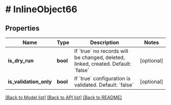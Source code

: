 # # InlineObject66

## Properties

Name | Type | Description | Notes
------------ | ------------- | ------------- | -------------
**is_dry_run** | **bool** | If &#x60;true&#x60; no records will be changed, deleted, linked, created. Default: &#x60;false&#x60; | [optional]
**is_validation_only** | **bool** | If &#x60;true&#x60; configuration is validated. Default: &#x60;false&#x60; | [optional]

[[Back to Model list]](../../README.md#models) [[Back to API list]](../../README.md#endpoints) [[Back to README]](../../README.md)
